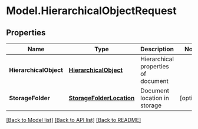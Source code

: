 # Model.HierarchicalObjectRequest

## Properties
Name | Type | Description | Notes
------------ | ------------- | ------------- | -------------
**HierarchicalObject** | [**HierarchicalObject**](HierarchicalObject.md) | Hierarchical properties of document | 
**StorageFolder** | [**StorageFolderLocation**](StorageFolderLocation.md) | Document location in storage | [optional] 



[[Back to Model list]](README.md#documentation-for-models) [[Back to API list]](README.md#documentation-for-api-endpoints) [[Back to README]](README.md)


